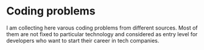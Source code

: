 # Coding problems

I am collecting here varous coding problems from different sources. Most of them are not fixed to particular technology and considered as entry level for developers who want to start their career in tech companies.     

